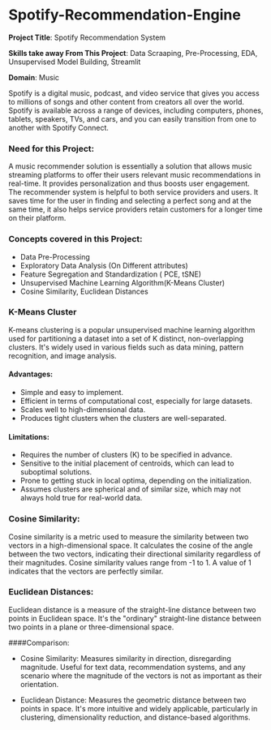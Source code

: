 # Spotify-Recommendation-Engine

**Project Title**: Spotify Recommendation System

**Skills take away From This Project**: Data Scraaping, Pre-Processing, EDA, Unsupervised Model Building, Streamlit

**Domain**: Music

Spotify is a digital music, podcast, and video service that gives you access to millions of songs and other content from creators all over the world. Spotify is available across a range of devices, including computers, phones, tablets, speakers, TVs, and cars, and you can easily transition from one to another with Spotify Connect.

### Need for this Project:

A music recommender solution is essentially a solution that allows music streaming platforms to offer their users relevant music recommendations in real-time. It provides personalization and thus boosts user engagement. The recommender system is helpful to both service providers and users. It saves time for the user in finding and selecting a perfect song and at the same time, it also helps service providers retain customers for a longer time on their platform. 

### Concepts covered in this Project:

- Data Pre-Processing
- Exploratory Data Analysis (On Different attributes)
- Feature Segregation and Standardization ( PCE, tSNE)
- Unsupervised Machine Learning Algorithm(K-Means Cluster)
- Cosine Similarity, Euclidean Distances


### K-Means Cluster
K-means clustering is a popular unsupervised machine learning algorithm used for partitioning a dataset into a set of K distinct, non-overlapping clusters. It's widely used in various fields such as data mining, pattern recognition, and image analysis.

#### Advantages:
- Simple and easy to implement.
- Efficient in terms of computational cost, especially for large datasets.
- Scales well to high-dimensional data.
- Produces tight clusters when the clusters are well-separated.

#### Limitations:
- Requires the number of clusters (K) to be specified in advance.
- Sensitive to the initial placement of centroids, which can lead to suboptimal solutions.
- Prone to getting stuck in local optima, depending on the initialization.
- Assumes clusters are spherical and of similar size, which may not always hold true for real-world data.


### Cosine Similarity:
Cosine similarity is a metric used to measure the similarity between two vectors in a high-dimensional space. It calculates the cosine of the angle between the two vectors, indicating their directional similarity regardless of their magnitudes.
Cosine similarity values range from -1 to 1. A value of 1 indicates that the vectors are perfectly similar.

### Euclidean Distances:
Euclidean distance is a measure of the straight-line distance between two points in Euclidean space. It's the "ordinary" straight-line distance between two points in a plane or three-dimensional space.

####Comparison:
- Cosine Similarity: Measures similarity in direction, disregarding magnitude. Useful for text data, recommendation systems, and any scenario where the magnitude of the vectors is not as important as their orientation.

- Euclidean Distance: Measures the geometric distance between two points in space. It's more intuitive and widely applicable, particularly in clustering, dimensionality reduction, and distance-based algorithms.
